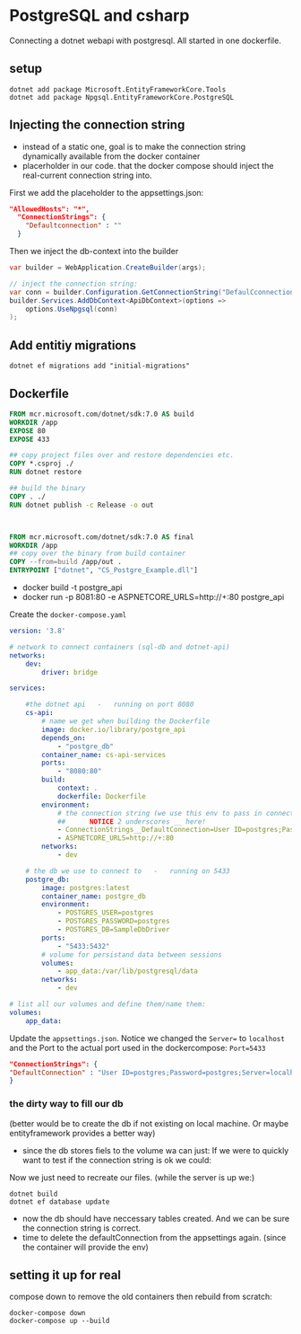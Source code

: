 ﻿# PostgreSQL and csharp

Connecting a dotnet webapi with postgresql. All started in one dockerfile.

## setup
```
dotnet add package Microsoft.EntityFrameworkCore.Tools
dotnet add package Npgsql.EntityFrameworkCore.PostgreSQL
```

## Injecting the connection string
- instead of a static one, goal is to make the connection string dynamically available from the docker container
- placerholder in our code. that the docker compose should inject the real-current connection string into.

First we add the placeholder to the appsettings.json:
```json
"AllowedHosts": "*",
  "ConnectionStrings": {
    "Defaultconnection" : ""
  }
```

Then we inject the db-context into the builder
```cs
var builder = WebApplication.CreateBuilder(args);

// inject the connection string:
var conn = builder.Configuration.GetConnectionString("DefaulCconnection");
builder.Services.AddDbContext<ApiDbContext>(options =>
    options.UseNpgsql(conn)
);
```

## Add entitiy migrations
```
dotnet ef migrations add "initial-migrations"
```

## Dockerfile

```Dockerfile
FROM mcr.microsoft.com/dotnet/sdk:7.0 AS build
WORKDIR /app
EXPOSE 80
EXPOSE 433

## copy project files over and restore dependencies etc.
COPY *.csproj ./
RUN dotnet restore

## build the binary
COPY . ./
RUN dotnet publish -c Release -o out



FROM mcr.microsoft.com/dotnet/sdk:7.0 AS final
WORKDIR /app
## copy over the binary from build container
COPY --from=build /app/out .
ENTRYPOINT ["dotnet", "CS_Postgre_Example.dll"]
```
- docker build -t postgre_api
- docker run -p 8081:80 -e ASPNETCORE_URLS=http://+:80 postgre_api

Create the `docker-compose.yaml`
```yaml
version: '3.8'

# network to connect containers (sql-db and dotnet-api)
networks:
    dev:
        driver: bridge

services:

    #the dotnet api   -   running on port 8080
    cs-api:
        # name we get when building the Dockerfile
        image: docker.io/library/postgre_api
        depends_on:
            - "postgre_db"
        container_name: cs-api-services
        ports:
            - "8080:80"
        build:
            context: .
            dockerfile: Dockerfile
        environment:
            # the connection string (we use this env to pass in connectionstrings to our api)
            ##      NOTICE 2 underscores __ here!
            - ConnectionStrings__DefaultConnection=User ID=postgres;Password=postgres;Server=postgre_db;Port=5432;Database=SampleDbDriver; IntegratedSecurity=true;Pooling=true;
            - ASPNETCORE_URLS=http://+:80
        networks:
            - dev

    # the db we use to connect to   -   running on 5433
    postgre_db:
        image: postgres:latest
        container_name: postgre_db
        environment:
            - POSTGRES_USER=postgres
            - POSTGRES_PASSWORD=postgres
            - POSTGRES_DB=SampleDbDriver
        ports:
            - "5433:5432"
        # volume for persistand data between sessions
        volumes:
            - app_data:/var/lib/postgresql/data
        networks:
            - dev

# list all our volumes and define them/name them:
volumes:
    app_data:
```

Update the `appsettings.json`. Notice we changed the `Server=` to `localhost` and the Port to the actual port used in the dockercompose: `Port=5433`
```json
"ConnectionStrings": {
"DefaultConnection" : "User ID=postgres;Password=postgres;Server=localhost;Port=5433;Database=SampleDbDriver; IntegratedSecurity=true;Pooling=true;"
}
```

### the dirty way to fill our db 
(better would be to create the db if not existing on local machine. Or maybe entityframework provides a better way)

- since the db stores fiels to the volume wa can just:
If we were to quickly want to test if the connection string is ok we could:

Now we just need to recreate our files. (while the server is up we:)
```
dotnet build
dotnet ef database update
```
- now the db should have neccessary tables created. And we can be sure the connection string is correct.
- time to delete the defaultConnection from the appsettings again. (since the container will provide the env)

## setting it up for real
compose down to remove the old containers then rebuild from scratch:
```
docker-compose down
docker-compose up --build
```
